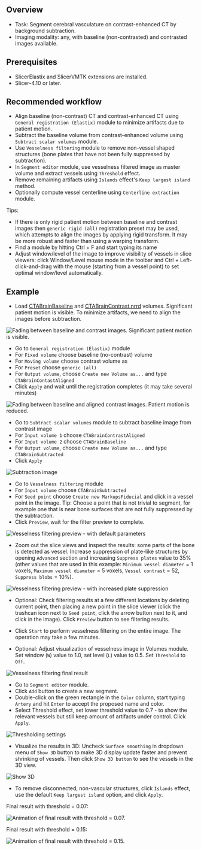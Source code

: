 Overview
--------

- Task: Segment cerebral vasculature on contrast-enhanced CT by background subtraction.
- Imaging modality: any, with baseline (non-contrasted) and contrasted images available.

Prerequisites
-------------

- SlicerElastix and SlicerVMTK extensions are installed.
- Slicer-4.10 or later.

Recommended workflow
--------------------

- Align baseline (non-contrast) CT and contrast-enhanced CT using `General registration (Elastix)` module to minimize artifacts due to patient motion.
- Subtract the baseline volume from contrast-enhanced volume using `Subtract scalar volumes` module.
- Use `Vesselness filtering` module to remove non-vessel shaped structures (bone plates that have not been fully suppressed by subtraction).
- In `Segment editor` module, use vesselness filtered image as master volume and extract vessels using `Threshold` effect.
- Remove remaining artifacts using `Islands` effect's `Keep largest island` method.
- Optionally compute vessel centerline using `Centerline extraction` module.

Tips:
- If there is only rigid patient motion between baseline and contrast images then `generic rigid (all)` registration preset may be used, which attempts to align the images by applying rigid transform. It may be more robust and faster than using a warping transform.
- Find a module by hitting Ctrl + F and start typing its name
- Adjust window/level of the image to improve visibility of vessels in slice viewers: click Window/Level mouse mode in the toolbar and Ctrl + Left-click-and-drag with the mouse (starting from a vessel point) to set optimal window/level automatically.

Example
-------

- Load [CTABrainBaseline](http://slicer.kitware.com/midas3/download/item/453299/CTABrainBaseline.nrrd) and [CTABrainContrast.nrrd](http://slicer.kitware.com/midas3/download/item/453299/CTABrainBaseline.nrrd) volumes. Significant patient motion is visible. To minimize artifacts, we need to align the images before subtraction.

![Fading between baseline and contrast images. Significant patient motion is visible.](image-001.gif)

- Go to `General registration (Elastix)` module
- For `Fixed volume` choose baseline (no-contrast) volume
- For `Moving volume` choose contrast volume as 
- For `Preset` choose `generic (all)`
- For `Output volume`, choose `Create new Volume as...` and type `CTABrainContastAligned`
- Click `Apply` and wait until the registration completes (it may take several minutes)

![Fading between baseline and aligned contrast images. Patient motion is reduced.](image-002.gif)

- Go to `Subtract scalar volumes` module to subtract baseline image from contrast image
- For `Input volume 1` choose `CTABrainContrastAligned`
- For `Input volume 2` choose `CTABrainBaseline`
- For `Output volume`, choose `Create new Volume as...` and type `CTABrainSubtracted`
- Click `Apply`

![Subtraction image](image-003.png)

- Go to `Vesselness filtering` module
- For `Input volume` choose `CTABrainSubtracted`
- For `Seed point` choose `Create new MarkupsFiducial` and click in a vessel point in the image. Tip: Choose a point that is not trivial to segment, for example one that is near bone surfaces that are not fully suppressed by the subtraction.
- Click `Preview`, wait for the filter preview to complete.

![Vesselness filtering preview - with default parameters](image-004.png)

- Zoom out the slice views and inspect the results: some parts of the bone is detected as vessel. Increase suppression of plate-like structures by opening `Advanced` section and increasing `Suppress plates` value to 35% (other values that are used in this example: `Minimum vessel diameter` = 1 voxels, `Maximum vessel diameter` = 5 voxels, `Vessel contrast` = 52, `Suppress blobs` = 10%).

![Vesselness filtering preview - with increased plate suppression](image-005.png)

- Optional: Check filtering results at a few different locations by deleting current point, then placing a new point in the slice viewer (click the trashcan icon next to `Seed point`, click the arrow button next to it, and click in the image). Click `Preview` button to see filtering results.
- Click `Start` to perform vesselness filtering on the entire image. The operation may take a few minutes.

- Optional: Adjust visualization of vesselness image in Volumes module. Set window (`W`) value to 1.0, set level (`L`) value to 0.5. Set `Threshold` to `Off`.

![Vesselness filtering final result](image-006.png)

- Go to `Segment editor` module.
- Click `Add` button to create a new segment.
- Double-click on the green rectangle in the `Color` column, start typing `Artery` and hit `Enter` to accept the proposed name and color.
- Select Threshold effect, set lower threshold value to 0.7 - to show the relevant vessels but still keep amount of artifacts under control. Click `Apply`.

![Thresholding settings](image-007.png)

- Visualize the results in 3D: Uncheck `Surface smoothing` in dropdown menu of `Show 3D` button to make 3D display update faster and prevent shrinking of vessels. Then click `Show 3D button` to see the vessels in the 3D view.

![Show 3D](image-008.png)

- To remove disconnected, non-vascular structures, click `Islands` effect, use the default `Keep largest island` option, and click `Apply`.

Final result with threshold = 0.07:

![Animation of final result with threshold = 0.07.](image-009.gif)

Final result with threshold = 0.15:

![Animation of final result with threshold = 0.15.](image-010.gif)

